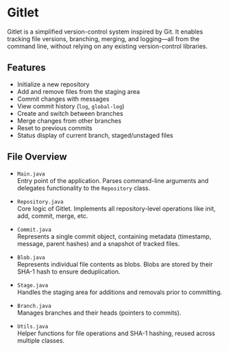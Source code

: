 # Gitlet

Gitlet is a simplified version-control system inspired by Git. It enables tracking file versions, branching, merging, and logging—all from the command line, without relying on any existing version-control libraries.

## Features

- Initialize a new repository
- Add and remove files from the staging area
- Commit changes with messages
- View commit history (`log`, `global-log`)
- Create and switch between branches
- Merge changes from other branches
- Reset to previous commits
- Status display of current branch, staged/unstaged files


## File Overview

- `Main.java`  
  Entry point of the application. Parses command-line arguments and delegates functionality to the `Repository` class.

- `Repository.java`  
  Core logic of Gitlet. Implements all repository-level operations like init, add, commit, merge, etc.

- `Commit.java`  
  Represents a single commit object, containing metadata (timestamp, message, parent hashes) and a snapshot of tracked files.

- `Blob.java`  
  Represents individual file contents as blobs. Blobs are stored by their SHA-1 hash to ensure deduplication.

- `Stage.java`  
  Handles the staging area for additions and removals prior to committing.

- `Branch.java`  
  Manages branches and their heads (pointers to commits).

- `Utils.java`  
  Helper functions for file operations and SHA-1 hashing, reused across multiple classes.

